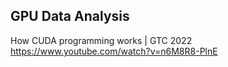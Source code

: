 ## GPU Data Analysis

How CUDA programming works | GTC 2022
https://www.youtube.com/watch?v=n6M8R8-PlnE

